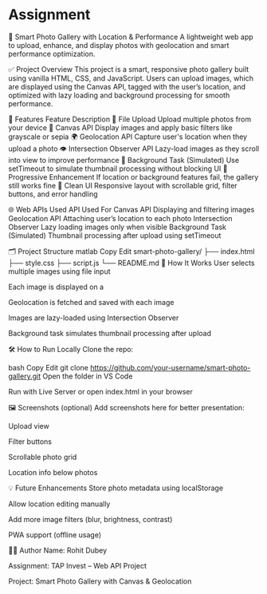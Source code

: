 # Assignment
📸 Smart Photo Gallery with Location & Performance
A lightweight web app to upload, enhance, and display photos with geolocation and smart performance optimization.

✅ Project Overview
This project is a smart, responsive photo gallery built using vanilla HTML, CSS, and JavaScript. Users can upload images, which are displayed using the Canvas API, tagged with the user’s location, and optimized with lazy loading and background processing for smooth performance.

🚀 Features
Feature	Description
📁 File Upload	Upload multiple photos from your device
🎨 Canvas API	Display images and apply basic filters like grayscale or sepia
🌍 Geolocation API	Capture user's location when they upload a photo
👁️ Intersection Observer API	Lazy-load images as they scroll into view to improve performance
🔄 Background Task (Simulated)	Use setTimeout to simulate thumbnail processing without blocking UI
🧼 Progressive Enhancement	If location or background features fail, the gallery still works fine
💅 Clean UI	Responsive layout with scrollable grid, filter buttons, and error handling

🌐 Web APIs Used
API	Used For
Canvas API	Displaying and filtering images
Geolocation API	Attaching user’s location to each photo
Intersection Observer	Lazy loading images only when visible
Background Task (Simulated)	Thumbnail processing after upload using setTimeout

🗂️ Project Structure
matlab
Copy
Edit
smart-photo-gallery/
├── index.html
├── style.css
├── script.js
└── README.md
🧪 How It Works
User selects multiple images using file input

Each image is displayed on a <canvas>

Geolocation is fetched and saved with each image

Images are lazy-loaded using Intersection Observer

Background task simulates thumbnail processing after upload

🛠️ How to Run Locally
Clone the repo:

bash
Copy
Edit
git clone https://github.com/your-username/smart-photo-gallery.git
Open the folder in VS Code

Run with Live Server or open index.html in your browser

🖼️ Screenshots (optional)
Add screenshots here for better presentation:

Upload view

Filter buttons

Scrollable photo grid

Location info below photos

💡 Future Enhancements
Store photo metadata using localStorage

Allow location editing manually

Add more image filters (blur, brightness, contrast)

PWA support (offline usage)

👨‍💻 Author
Name: Rohit Dubey

Assignment: TAP Invest – Web API Project

Project: Smart Photo Gallery with Canvas & Geolocation
